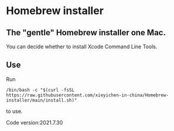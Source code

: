 # Homebrew installer
## The "gentle" Homebrew installer one Mac.
You can decide whether to install Xcode Command Line Tools.
## Use
Run 
```
/bin/bash -c "$(curl -fsSL https://raw.githubusercontent.com/xieyichen-in-china/Homebrew-installer/main/install.sh)"
```
to use.


Code version:2021.7.30
